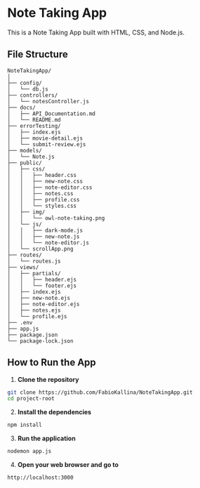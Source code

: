 
# Note Taking App
This is a Note Taking App built with HTML, CSS, and Node.js.

## File Structure
```
NoteTakingApp/
│
├── config/
│   └── db.js
├── controllers/
│   └── notesController.js
├── docs/
│   ├── API_Documentation.md
│   └── README.md
├── errorTesting/
│   ├── index.ejs
│   ├── movie-detail.ejs
│   └── submit-review.ejs
├── models/
│   └── Note.js
├── public/
│   ├── css/
│   │   ├── header.css
│   │   ├── new-note.css
│   │   ├── note-editor.css
│   │   ├── notes.css
│   │   ├── profile.css
│   │   └── styles.css  
│   ├── img/
│   │   └── owl-note-taking.png
│   └── js/
│   │   ├── dark-mode.js
│   │   ├── new-note.js
│   │   └── note-editor.js
│   └── scrollApp.png
├── routes/
│   └── routes.js
├── views/
│   ├── partials/
│   │   ├── header.ejs
│   │   └── footer.ejs 
│   ├── index.ejs
│   ├── new-note.ejs
│   ├── note-editor.ejs
│   ├── notes.ejs
│   └── profile.ejs 
├── .env
├── app.js
├── package.json
└── package-lock.json
```

## How to Run the App

1. **Clone the repository**
  ```sh
  git clone https://github.com/FabioKallina/NoteTakingApp.git
  cd project-root
  ```

2. **Install the dependencies**
  ```sh
  npm install
  ```

3. **Run the application**
  ```sh
  nodemon app.js
  ```

4. **Open your web browser and go to**
  ```
  http://localhost:3000
  ```
